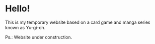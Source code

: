 # Hello!

This is my temporary website based on a card game and manga series known as Yu-gi-oh.

Ps.: Website under construction.
